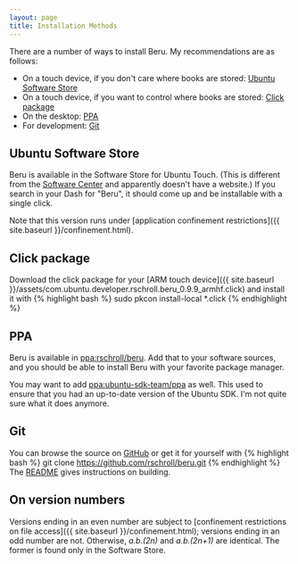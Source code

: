 ```yaml
---
layout: page
title: Installation Methods
---
```


There are a number of ways to install Beru.  My recommendations are as follows:

* On a touch device, if you don't care where books are stored: [Ubuntu Software Store](#store)
* On a touch device, if you want to control where books are stored: [Click package](#click)
* On the desktop: [PPA](#ppa)
* For development: [Git](#git)

## <a name="store">Ubuntu Software Store</a>
Beru is available in the Software Store for Ubuntu Touch.  (This is different from the [Software Center](https://apps.ubuntu.com/cat/) and apparently doesn't have a website.)  If you search in your Dash for "Beru", it should come up and be installable with a single click.

Note that this version runs under [application confinement restrictions]({{ site.baseurl }}/confinement.html).

## <a name="click">Click package</a>
Download the click package for your [ARM touch device]({{ site.baseurl }}/assets/com.ubuntu.developer.rschroll.beru_0.9.9_armhf.click) and install it with
{% highlight bash %}
sudo pkcon install-local *.click
{% endhighlight %}

## <a name="ppa">PPA</a>
Beru is available in [ppa:rschroll/beru](https://launchpad.net/~rschroll/+archive/beru).  Add that to your software sources, and you should be able to install Beru with your favorite package manager.

You may want to add [ppa:ubuntu-sdk-team/ppa](https://launchpad.net/~ubuntu-sdk-team/+archive/ppa) as well.  This used to ensure that you had an up-to-date version of the Ubuntu SDK.  I'm not quite sure what it does anymore.

## <a name="git">Git</a>
You can browse the source on [GitHub](https://github.com/rschroll/beru) or get it for yourself with
{% highlight bash %}
git clone https://github.com/rschroll/beru.git
{% endhighlight %}
The [README](https://github.com/rschroll/beru/blob/master/README.md) gives instructions on building.

## On version numbers
Versions ending in an even number are subject to [confinement restrictions on file access]({{ site.baseurl }}/confinement.html); versions ending in an odd number are not.  Otherwise, *a.b.(2n)* and *a.b.(2n+1)* are identical.  The former is found only in the Software Store.
